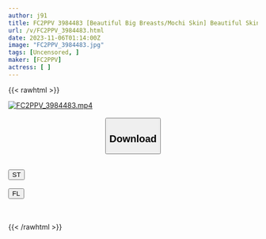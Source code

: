 ```yaml
---
author: j91
title: FC2PPV 3984483 [Beautiful Big Breasts/Mochi Skin] Beautiful Skin With The Strongest Skin Quality, Beautiful Big Breasts And Sticky Sex. ⭐︎Creampie Twice In The Vagina⭐︎
url: /v/FC2PPV_3984483.html
date: 2023-11-06T01:14:00Z
image: "FC2PPV_3984483.jpg"
tags: [Uncensored, ]
maker: [FC2PPV]
actress: [ ]
---
```



{{< rawhtml >}}

<div class="video" data-videoid="oQGjPg2p1MuJax9">
    <a href="javascript:;">
        <img src="https://my.j91.asia/v/FC2PPV_3984483.jpg" width="WIDTH" height="HEIGHT" alt="FC2PPV_3984483.mp4" loading="lazy">
    </a>
</div>

<script type="text/javascript" src="https://j91.asia/asset/on-demand-st.js"></script>

<br>
  <link rel="stylesheet" href="https://j91.asia/asset/bs5.css">
  
  <center>
  <button class="btn btn-primary" type="button" data-bs-toggle="collapse" data-bs-target=".multi-collapse" aria-expanded="false" aria-controls="multiCollapseExample1 multiCollapseExample2"><h2>Download</h2></button></center>
</p>
<div class="row">
  <div class="col">
    <div class="collapse multi-collapse" id="multiCollapseExample1">
      <div class="card card-body">
	      	      <br>
<div class="buttons">  
<a href="https://streamtape.to/v/oQGjPg2p1MuJax9" target="_blank"><button class="btn-hover color-3"><i class="fa fa-download"></i> ST</button></a></div>
    </div>
  </div>
</div>
  <div class="col">
    <div class="collapse multi-collapse" id="multiCollapseExample2">
      <div class="card card-body">
	      <br>
<div class="buttons">
    <a href="https://filelions.online/f/ete1i7it4rjb" target="_blank"><button class="btn-hover color-9"><i class="fa fa-download"></i> FL</button></a></div>
<br><br>
      </div>
    </div>
  </div>
</div>

{{< /rawhtml >}}